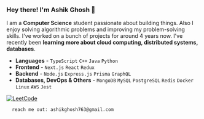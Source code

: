 
### Hey there! I'm Ashik Ghosh 👋


I am a  **Computer Science** student passionate about building things. Also I enjoy solving algorithmic problems and improving my problem-solving skills. I've worked on a bunch of projects for around 4 years now. I've recently been **learning more about cloud computing, distributed systems, databases**.




- **Languages** - `TypeScript` `C++` `Java` `Python`
- **Frontend** - `Next.js` `React` `Redux`
- **Backend** - `Node.js` `Express.js` `Prisma` `GraphQL`
- **Databases, DevOps & Others** - `MongoDB` `MySQL` `PostgreSQL` `Redis` `Docker`  `Linux` `AWS` `Jest`




<p>  
  <a href="https://leetcode.com/u/Ashik763" target="_blank">
      <img src="https://img.shields.io/badge/LeetCode-FFA116?style=for-the-badge&logo=leetcode&logoColor=black" alt="LeetCode">
  </a>
</p>


 

      reach me out: ashikghosh763@gmail.com







